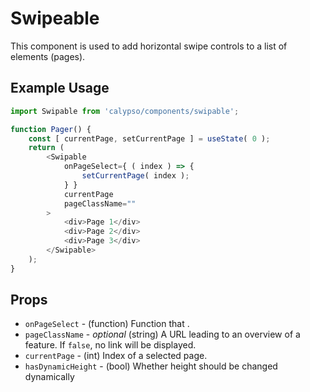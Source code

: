# Swipeable

This component is used to add horizontal swipe controls to a list of elements (pages).

## Example Usage

```js
import Swipable from 'calypso/components/swipable';

function Pager() {
	const [ currentPage, setCurrentPage ] = useState( 0 );
	return (
		<Swipable
			onPageSelect={ ( index ) => {
				setCurrentPage( index );
			} }
			currentPage
			pageClassName=""
		>
			<div>Page 1</div>
			<div>Page 2</div>
			<div>Page 3</div>
		</Swipable>
	);
}
```

## Props

- `onPageSelect` - (function) Function that .
- `pageClassName` - _optional_ (string) A URL leading to an overview of a feature. If `false`, no link will be displayed.
- `currentPage` - (int) Index of a selected page.
- `hasDynamicHeight` - (bool) Whether height should be changed dynamically
